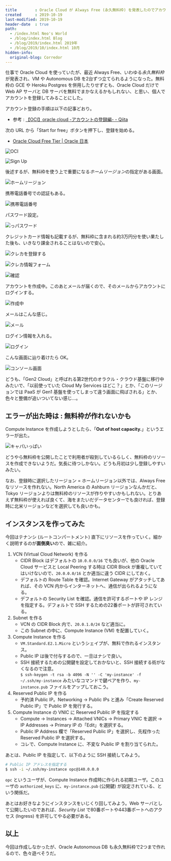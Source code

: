 ```yaml
---
title        : Oracle Cloud が Always Free (永久無料枠) を発表したのでアカウント登録してみたが、無料枠が少ない
created      : 2019-10-19
last-modified: 2019-10-19
header-date  : true
path:
  - /index.html Neo's World
  - /blog/index.html Blog
  - /blog/2019/index.html 2019年
  - /blog/2019/10/index.html 10月
hidden-info:
  original-blog: Corredor
---
```


仕事で Oracle Cloud を使っていたが、最近 Always Free、いわゆる*永久無料枠*が発表され、VM や Autonomous DB を2台ずつ立てられるようになった。無料枠の GCE や Heroku Postgres を併用したりせずとも、Oracle Cloud だけで Web AP サーバと DB サーバを無料でまかなえるかもしれない、と思い、個人でアカウントを登録してみることにした。

アカウント登録の手順は以下の記事どおり。

- 参考 : [【OCI】oracle cloud -アカウントの登録編- - Qiita](https://qiita.com/manaki079/items/d8684f8e15ccf09bdc4e)

次の URL から「Start for free」ボタンを押下し、登録を始める。

- [Oracle Cloud Free Tier | Oracle 日本](https://www.oracle.com/jp/cloud/free/)

![OCI](19-01-01.png)

![Sign Up](19-01-02.png)

後述するが、無料枠を使う上で重要になる*ホームリージョン*の指定がある画面。

![ホームリージョン](19-01-03.png)

携帯電話番号での認証もある。

![携帯電話番号](19-01-04.png)

パスワード設定。

![っパスワード](19-01-05.png)

クレジットカード情報も記載するが、無料枠に含まれる約3万円分を使い果たした後も、いきなり課金されることはないので安心。

![クレカを登録する](19-01-06.png)

![クレカ情報フォーム](19-01-07.png)

![確認](19-01-08.png)

アカウントを作成中。このあとメールが届くので、そのメールからアカウントにログインする。

![作成中](19-01-09.png)

メールはこんな感じ。

![メール](19-01-10.png)

ログイン情報を入れる。

![ログイン](19-01-11.png)

こんな画面に辿り着けたら OK。

![コンソール画面](19-01-12.png)

どうも、「Gen2 Cloud」と呼ばれる第2世代のオラクル・クラウド基盤に移行中みたいで、「以前使っていた Cloud My Services はどこ？」とか、「このリージョンでは PaaS が Gen1 基盤を使ってしまって違う画面に飛ばされる」とか、色々と整備が追いついてない感じ…。

## エラーが出た時は : 無料枠が作れないかも

Compute Instance を作成しようとしたら、「**Out of host capacity.**」というエラーが出た。

![キャパいっぱい](19-01-13.png)

どうやら無料枠を公開したことで利用者が殺到しているらしく、無料枠のリソースを作成できないようだ。気長に待つしかない。どうも月初は少し登録しやすいみたい。

なお、登録時に選択したリージョン = ホームリージョン以外では、Always Free なリソースを作れない。North America の Ashburn リージョンなんかだと、Tokyo リージョンよりは無料枠のリソースが作りやすいかもしれない。とりあえず無料枠が使えれば良くて、海をまたいだデータセンターでも良ければ、登録時に北米リージョンなどを選択しても良いかも。

## インスタンスを作ってみた

今回はテナンシ (ルートコンパートメント) 直下にリソースを作っていく。細かく説明するのが**面倒臭い**ので、雑に紹介。

1. VCN (Virtual Cloud Network) を作る
    - CIDR Block はデフォルトの `10.0.0.0/16` でも良いが、他の Oracle Cloud サービスと Local Peering する時は CIDR Block が重複していてはいけないので、`20.0.0.0/16` とか適当に違う CIDR にしておく。
    - デフォルトの Route Table を確認。Internet Gateway がアタッチしてあれば、その VCN 内からインターネットへ、通信が出られるようになる。
    - デフォルトの Security List を確認。通信を許可するポートや IP レンジを指定する。デフォルトで SSH するための22番ポートが許可されている。
2. Subnet を作る
    - VCN の CIDR Block 内で、`20.0.1.0/24` など適当に。
    - この Subnet の中に、Compute Instance (VM) を配置していく。
3. Compute Instance を作る
    - `VM.Standard.E2.1.Micro` というシェイプが、無料で作れるインスタンス。
    - Public IP は後で付与するので、一旦はナシで良い。
    - SSH 接続するための公開鍵を設定しておかないと、SSH 接続する術がなくなるので注意。  
     `$ ssh-keygen -t rsa -b 4096 -N '' -C 'my-instance' -f ~/.ssh/my-instance` みたいなコマンドで鍵ペアを作り、`my-instance.pub` ファイルをアップしておこう。
4. Reserved Public IP を作る
    - 予約済 Public IP。Networking → Public IPs と進み「Create Reserved Public IP」で Public IP を発行する。
5. Compute Instance の VNIC に Reserved Public IP を指定する
    - Compute → Instances → Attached VNICs → Primary VNIC を選択 → IP Addresses → Primary IP の「Edit」を選択する。
    - Public IP Address 欄で「Reserved Public IP」を選択し、先程作った Reserved Public IP を選択する。
    - コレで、Compute Instance に、不変な Public IP を割り当てられた。

あとは、Public IP を指定して、以下のように SSH 接続してみよう。

```bash
# Public IP アドレスを指定する
$ ssh -i ~/.ssh/my-instance opc@140.0.0.0
```

`opc` というユーザが、Compute Instance 作成時に作られる初期ユーザ。このユーザの `authorized_keys` に、`my-instance.pub` (公開鍵) が設定されている、という関係だ。

あとはお好きなようにインスタンスをいじくり回してみよう。Web サーバとして公開したいのであれば、*Security List* で80番ポートや443番ポートへのアクセス (Ingress) を許可してやる必要がある。

## 以上

今回は作成しなかったが、Oracle Autonomous DB も永久無料枠で2つまで作れるので、色々遊べそうだ。
